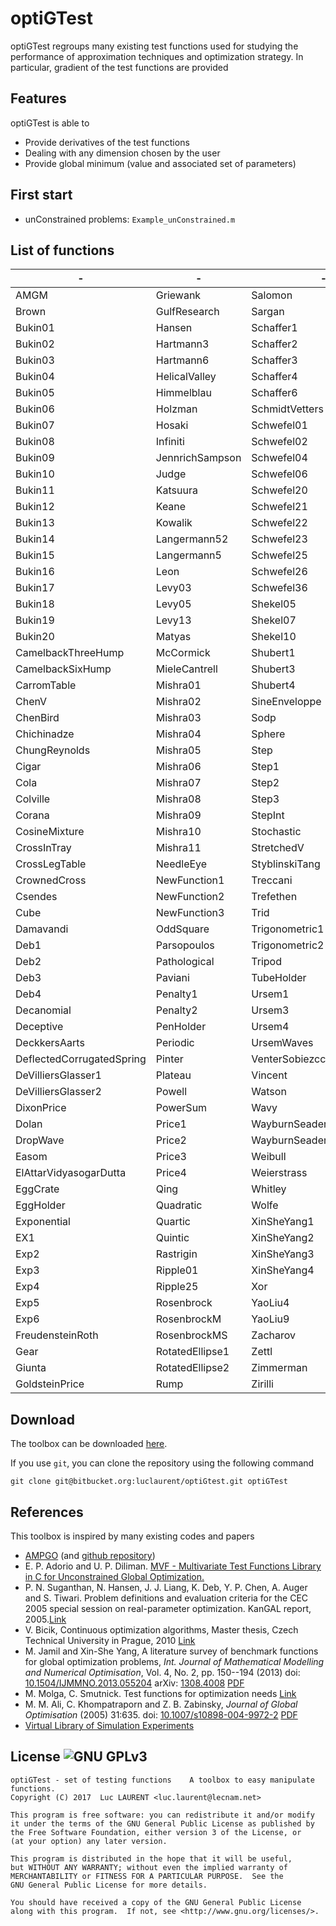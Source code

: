 optiGTest 
=======
optiGTest regroups many existing test functions used for studying the performance of approximation techniques and optimization strategy. In particular, gradient of the test functions are provided

Features
------
optiGTest is able to 

* Provide derivatives of the test functions
* Dealing with any dimension chosen by the user
* Provide global minimum (value and associated set of parameters)

First start
------
* unConstrained problems: `Example_unConstrained.m`

List of functions
------
|-|-|-|
|-----|-----|-----|
| AMGM| Griewank| Salomon|
| Brown| GulfResearch| Sargan|
| Bukin01| Hansen| Schaffer1|
| Bukin02| Hartmann3| Schaffer2|
| Bukin03| Hartmann6| Schaffer3|
| Bukin04| HelicalValley| Schaffer4|
| Bukin05| Himmelblau| Schaffer6|
| Bukin06| Holzman| SchmidtVetters|
| Bukin07| Hosaki| Schwefel01|
| Bukin08| Infiniti| Schwefel02|
| Bukin09| JennrichSampson| Schwefel04|
| Bukin10| Judge| Schwefel06|
| Bukin11| Katsuura| Schwefel20|
| Bukin12| Keane| Schwefel21|
| Bukin13| Kowalik| Schwefel22|
| Bukin14| Langermann52| Schwefel23|
| Bukin15| Langermann5| Schwefel25|
| Bukin16| Leon| Schwefel26|
| Bukin17| Levy03| Schwefel36|
| Bukin18| Levy05| Shekel05|
| Bukin19| Levy13| Shekel07|
| Bukin20| Matyas| Shekel10|
| CamelbackThreeHump| McCormick| Shubert1|
| CamelbackSixHump| MieleCantrell| Shubert3|
| CarromTable| Mishra01| Shubert4|
| ChenV| Mishra02| SineEnveloppe|
| ChenBird| Mishra03| Sodp|
| Chichinadze| Mishra04| Sphere|
| ChungReynolds| Mishra05| Step|
| Cigar| Mishra06| Step1|
| Cola| Mishra07| Step2|
| Colville| Mishra08| Step3|
| Corana| Mishra09| StepInt|
| CosineMixture| Mishra10| Stochastic|
| CrossInTray| Mishra11| StretchedV|
| CrossLegTable| NeedleEye| StyblinskiTang|
| CrownedCross| NewFunction1| Treccani|
| Csendes| NewFunction2| Trefethen|
| Cube| NewFunction3| Trid|
| Damavandi| OddSquare| Trigonometric1|
| Deb1| Parsopoulos| Trigonometric2|
| Deb2| Pathological| Tripod|
| Deb3| Paviani| TubeHolder|
| Deb4| Penalty1| Ursem1|
| Decanomial| Penalty2| Ursem3|
| Deceptive| PenHolder| Ursem4|
| DeckkersAarts| Periodic| UrsemWaves|
| DeflectedCorrugatedSpring| Pinter| VenterSobiezcczanskiSobieski|
| DeVilliersGlasser1| Plateau| Vincent|
| DeVilliersGlasser2| Powell| Watson|
| DixonPrice| PowerSum| Wavy|
| Dolan| Price1| WayburnSeader1|
| DropWave| Price2| WayburnSeader2|
| Easom| Price3| Weibull|
| ElAttarVidyasogarDutta| Price4| Weierstrass|
| EggCrate| Qing| Whitley|
| EggHolder| Quadratic| Wolfe|
| Exponential| Quartic| XinSheYang1|
| EX1| Quintic| XinSheYang2|
| Exp2| Rastrigin| XinSheYang3|
| Exp3| Ripple01| XinSheYang4|
| Exp4| Ripple25| Xor|
| Exp5| Rosenbrock| YaoLiu4|
| Exp6| RosenbrockM| YaoLiu9|
| FreudensteinRoth| RosenbrockMS| Zacharov|
| Gear| RotatedEllipse1| Zettl|
| Giunta| RotatedEllipse2| Zimmerman|
| GoldsteinPrice| Rump| Zirilli|

Download
------

The toolbox can be downloaded [here](https://bitbucket.org/luclaurent/optitest/downloads).

If you use `git`, you can clone the repository using the following command

    git clone git@bitbucket.org:luclaurent/optiGtest.git optiGTest







References
----
This toolbox is inspired by many existing codes and papers

* [AMPGO](http://infinity77.net/global_optimization/index.html) (and [github repository](https://github.com/andyfaff/ampgo/))
* E. P. Adorio and U. P. Diliman. [MVF - Multivariate Test Functions Library in C for Unconstrained Global Optimization.](https://www.google.fr/url?sa=t&rct=j&q=&esrc=s&source=web&cd=1&cad=rja&uact=8&ved=0ahUKEwi2j_iz8sbTAhWG0hoKHfYLAncQFggnMAA&url=http%3A%2F%2Fwww.geocities.ws%2Feadorio%2Fmvf.pdf&usg=AFQjCNE7AMN9NpxLz2UGDInWKcwMeC120g&sig2=trbG1un24A4RfYCPdifjuA)
* P. N. Suganthan, N. Hansen, J. J. Liang, K. Deb, Y. P. Chen, A. Auger and S. Tiwari. Problem definitions and evaluation criteria for the CEC 2005 special session on real-parameter optimization. KanGAL report, 2005.[Link](https://www.lri.fr/~hansen/Tech-Report-May-30-05.pdf)
* V. Bicik, Continuous optimization algorithms, Master thesis, Czech Technical University in Prague, 2010 [Link](https://dip.felk.cvut.cz/browse/pdfcache/bicikvla_2010dipl.pdf)
* M. Jamil and Xin-She Yang, A literature survey of benchmark functions for global optimization problems, *Int. Journal of Mathematical Modelling and Numerical Optimisation*, Vol. 4, No. 2, pp. 150--194 (2013) doi: [10.1504/IJMMNO.2013.055204](http://dx.doi.org/10.1504/IJMMNO.2013.055204) arXiv: [1308.4008](https://arxiv.org/abs/1308.4008) [PDF](https://arxiv.org/pdf/1308.4008.pdf)
* M. Molga, C. Smutnick. Test functions for optimization needs [Link](http://new.zsd.iiar.pwr.wroc.pl/files/docs/functions.pdf)
* M. M. Ali, C. Khompatraporn and Z. B. Zabinsky, *Journal of Global Optimisation* (2005) 31:635. doi: [10.1007/s10898-004-9972-2](http://dx.doi.org/10.1007/s10898-004-9972-2) [PDF](http://folk.uib.no/ssu029/Pdf_file/Ali05.pdf)
* [Virtual Library of Simulation Experiments](https://www.sfu.ca/~ssurjano/other.html)

License ![GNU GPLv3](http://www.gnu.org/graphics/gplv3-88x31.png)
----

    optiGTest - set of testing functions    A toolbox to easy manipulate functions.
    Copyright (C) 2017  Luc LAURENT <luc.laurent@lecnam.net>

    This program is free software: you can redistribute it and/or modify
    it under the terms of the GNU General Public License as published by
    the Free Software Foundation, either version 3 of the License, or
    (at your option) any later version.

    This program is distributed in the hope that it will be useful,
    but WITHOUT ANY WARRANTY; without even the implied warranty of
    MERCHANTABILITY or FITNESS FOR A PARTICULAR PURPOSE.  See the
    GNU General Public License for more details.

    You should have received a copy of the GNU General Public License
    along with this program.  If not, see <http://www.gnu.org/licenses/>.